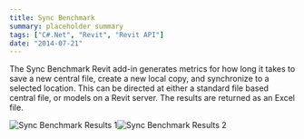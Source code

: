 ```yaml
---
title: Sync Benchmark
summary: placeholder summary
tags: ["C#.Net", "Revit", "Revit API"]
date: "2014-07-21"
---
```


The Sync Benchmark Revit add-in generates metrics for how long it takes to save a new central file, create a new local copy, and synchronize to a selected location. This can be directed at either a standard file based central file, or models on a Revit server. The results are returned as an Excel file.

![Sync Benchmark Results 1](http://www.ericanastas.com/wp-content/uploads/2014/07/Sync-Benchmark-Results-1.png)![Sync Benchmark Results 2](http://www.ericanastas.com/wp-content/uploads/2014/07/Sync-Benchmark-Results-2.png)
